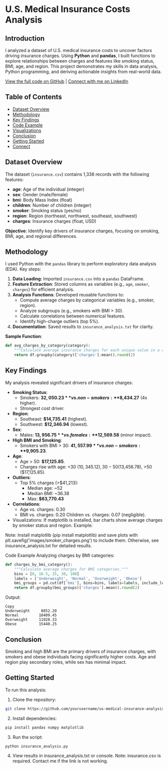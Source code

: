 # U.S. Medical Insurance Costs Analysis

## Introduction
I analyzed a dataset of U.S. medical insurance costs to uncover factors driving insurance charges. Using **Python** and **pandas**, I built functions to explore relationships between charges and features like smoking status, BMI, age, and region. This project demonstrates my skills in data analysis, Python programming, and deriving actionable insights from real-world data.

[View the full code on GitHub](https://github.com/DarkMythic1995/us-medical-insurance-analysis/blob/main/us-medical-insurance-costs.ipynb) | [Connect with me on LinkedIn](https://www.linkedin.com/in/maura-meighan-a8876628a/)

## Table of Contents
- [Dataset Overview](#dataset-overview)
- [Methodology](#methodology)
- [Key Findings](#key-findings)
- [Code Example](#code-example)
- [Visualizations](#visualizations)
- [Conclusion](#conclusion)
- [Getting Started](#getting-started)
- [Connect](#connect)

## Dataset Overview
The dataset (`insurance.csv`) contains 1,338 records with the following features:
- **age**: Age of the individual (integer)
- **sex**: Gender (male/female)
- **bmi**: Body Mass Index (float)
- **children**: Number of children (integer)
- **smoker**: Smoking status (yes/no)
- **region**: Region (northeast, northwest, southeast, southwest)
- **charges**: Insurance charges (float, USD)

**Objective**: Identify key drivers of insurance charges, focusing on smoking, BMI, age, and regional differences.

## Methodology
I used Python with the `pandas` library to perform exploratory data analysis (EDA). Key steps:
1. **Data Loading**: Imported `insurance.csv` into a `pandas` DataFrame.
2. **Feature Extraction**: Stored columns as variables (e.g., `age`, `smoker`, `charges`) for efficient analysis.
3. **Analysis Functions**: Developed reusable functions to:
   - Compute average charges by categorical variables (e.g., smoker, region).
   - Analyze subgroups (e.g., smokers with BMI > 30).
   - Calculate correlations between numerical features.
   - Identify high-charge outliers (top 5%).
4. **Documentation**: Saved results to `insurance_analysis.txt` for clarity.

**Sample Function**:
```python
def avg_charges_by_category(category):
    """Calculate average insurance charges for each unique value in a categorical column."""
    return df.groupby(category)['charges'].mean().round(2)
```

## Key Findings
My analysis revealed significant drivers of insurance charges:

- **Smoking Status**:
  - Smokers: **$32,050.23** vs. non-smokers: **$8,434.27** (4x higher).
  - Strongest cost driver.
- **Region**:
  - Southeast: **$14,735.41** (highest).
  - Southwest: **$12,346.94** (lowest).
- **Sex**:
  - Males: **$13,956.75** vs. females: **$12,569.58** (minor impact).
- **High BMI and Smoking**:
  - Smokers with BMI > 30: **$41,557.99** vs. non-smokers: **$9,905.23**.
- **Age**:
  - Age > 50: **$17,125.85**.
  - Charges rise with age: <30 ($10,345.12), 30-50 ($13,456.78), >50 ($17,125.85).
- **Outliers**:
  - Top 5% charges (>$41,213):
    - Median age: ~52
    - Median BMI: ~36.38
    - Max: **$63,770.43**
- **Correlations**:
  - Age vs. charges: 0.30
  - BMI vs. charges: 0.20
Children vs. charges: 0.07 (negligible).
-  Visualizations:
If matplotlib is installed, bar charts show average charges by smoker status and region. Example:

Note: Install matplotlib (pip install matplotlib) and save plots with plt.savefig('images/smoker_charges.png') to include them. Otherwise, see insurance_analysis.txt for detailed results.

Code Example
Analyzing charges by BMI categories:
```python
def charges_by_bmi_category():
    """Calculate average charges for BMI categories."""
    bins = [0, 18.5, 25, 30, 100]
    labels = ['Underweight', 'Normal', 'Overweight', 'Obese']
    bmi_groups = pd.cut(df['bmi'], bins=bins, labels=labels, include_lowest=True)
    return df.groupby(bmi_groups)['charges'].mean().round(2)
```
Output:
```text
Copy
Underweight     8852.20
Normal         10409.45
Overweight     11020.33
Obese          15440.25
```

## Conclusion
Smoking and high BMI are the primary drivers of insurance charges, with smokers and obese individuals facing significantly higher costs. Age and region play secondary roles, while sex has minimal impact.

## Getting Started
To run this analysis:

1.  Clone the repository:
```bash
git clone https://github.com/yourusername/us-medical-insurance-analysis.git
```

2.  Install dependencies:
```bash
pip install pandas numpy matplotlib
```

3.  Run the script:
```bash
python insurance_analysis.py
```

4.  View results in insurance_analysis.txt or console.
Note: insurance.csv is required. Contact me if the link is not working.
